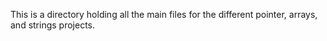 This is a directory holding all the main files for the different pointer, arrays, and strings projects.
